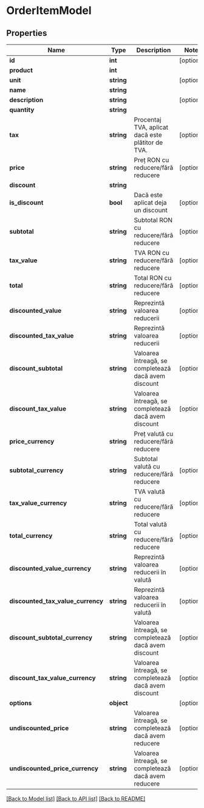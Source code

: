 # OrderItemModel

## Properties
Name | Type | Description | Notes
------------ | ------------- | ------------- | -------------
**id** | **int** |  | [optional] 
**product** | **int** |  | 
**unit** | **string** |  | [optional] 
**name** | **string** |  | 
**description** | **string** |  | [optional] 
**quantity** | **string** |  | 
**tax** | **string** | Procentaj TVA, aplicat dacă este plătitor de TVA. | [optional] 
**price** | **string** | Preț RON cu reducere/fără reducere | [optional] 
**discount** | **string** |  | 
**is_discount** | **bool** | Dacă este aplicat deja un discount | [optional] 
**subtotal** | **string** | Subtotal RON cu reducere/fără reducere | [optional] 
**tax_value** | **string** | TVA RON cu reducere/fără reducere | [optional] 
**total** | **string** | Total RON cu reducere/fără reducere | [optional] 
**discounted_value** | **string** | Reprezintă valoarea reducerii | [optional] 
**discounted_tax_value** | **string** | Reprezintă valoarea reducerii | [optional] 
**discount_subtotal** | **string** | Valoarea întreagă, se completează dacă avem discount | [optional] 
**discount_tax_value** | **string** | Valoarea întreagă, se completează dacă avem discount | [optional] 
**price_currency** | **string** | Preț valută cu reducere/fără reducere | 
**subtotal_currency** | **string** | Subtotal valută cu reducere/fără reducere | [optional] 
**tax_value_currency** | **string** | TVA valută cu reducere/fără reducere | [optional] 
**total_currency** | **string** | Total valută cu reducere/fără reducere | [optional] 
**discounted_value_currency** | **string** | Reprezintă valoarea reducerii în valută | [optional] 
**discounted_tax_value_currency** | **string** | Reprezintă valoarea reducerii în valută | [optional] 
**discount_subtotal_currency** | **string** | Valoarea întreagă, se completează dacă avem discount | [optional] 
**discount_tax_value_currency** | **string** | Valoarea întreagă, se completează dacă avem discount | [optional] 
**options** | **object** |  | [optional] 
**undiscounted_price** | **string** | Valoarea întreagă, se completează dacă avem reducere | [optional] 
**undiscounted_price_currency** | **string** | Valoarea întreagă, se completează dacă avem reducere | [optional] 

[[Back to Model list]](../README.md#documentation-for-models) [[Back to API list]](../README.md#documentation-for-api-endpoints) [[Back to README]](../README.md)


